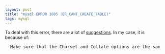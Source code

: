 ```yaml
---
layout: post
title: "mysql ERROR 1005 (ER_CANT_CREATE_TABLE)"
tags: mysql
---
```


To deal with this error, there are a lot of <a href='http://verysimple.com/2006/10/22/mysql-error-number-1005-cant-create-table-mydbsql-328_45frm-errno-150/'>suggestions</a>.
In my case, it is because of:
<pre>
  Make sure that the Charset and Collate options are the same both at the table level as well as individual field level for the key columns. (Thanks to FRR for this tip)
</pre>
